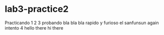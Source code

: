 # lab3-practice2
Practicando 1 2 3  probando bla bla bla rapido y furioso el sanfunsun
again intento 4 hello there
hi there

